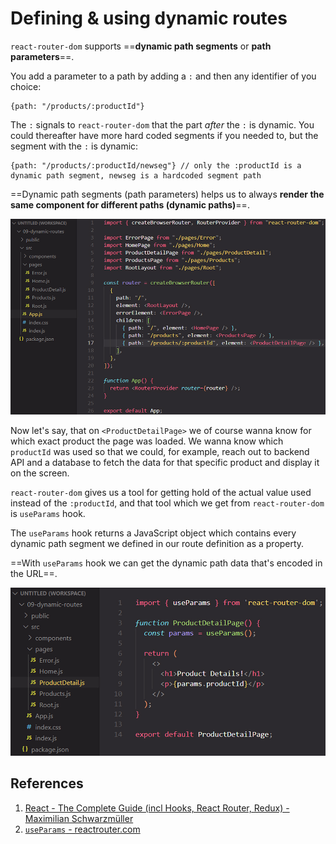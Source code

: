 # Defining & using dynamic routes

`react-router-dom` supports ==**dynamic path segments** or **path parameters**==.

You add a parameter to a path by adding a `:` and then any identifier of you choice:

```react
{path: "/products/:productId"}
```

The `:` signals to `react-router-dom` that the part _after_ the `:` is dynamic. You could thereafter have more hard coded segments if you needed to, but the segment with the `:` is dynamic:

```react
{path: "/products/:productId/newseg"} // only the :productId is a dynamic path segment, newseg is a hardcoded segment path
```

==Dynamic path segments (path parameters) helps us to always **render the same component for different paths (dynamic paths)**==.

![Dynamic_routes1](../../img/Dynamic_routes1.jpg)

Now let's say, that on `<ProductDetailPage>` we of course wanna know for which exact product the page was loaded. We wanna know which `productId` was used so that we could, for example, reach out to backend API and a database to fetch the data for that specific product and display it on the screen.

`react-router-dom` gives us a tool for getting hold of the actual value used instead of the `:productId`, and that tool which we get from `react-router-dom` is `useParams` hook.

The `useParams` hook returns a JavaScript object which contains every dynamic path segment we defined in our route definition as a property.

==With `useParams` hook we can get the dynamic path data that's encoded in the URL==.

![Dynamic_routes](../../img/Dynamic_routes.jpg)

## References

1. [React - The Complete Guide (incl Hooks, React Router, Redux) - Maximilian Schwarzmüller](https://www.udemy.com/course/react-the-complete-guide-incl-redux/)
2. [`useParams` - reactrouter.com](https://reactrouter.com/en/main/hooks/use-params)
